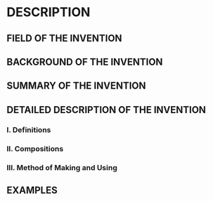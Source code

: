 # DESCRIPTION

## FIELD OF THE INVENTION

## BACKGROUND OF THE INVENTION

## SUMMARY OF THE INVENTION

## DETAILED DESCRIPTION OF THE INVENTION

### I. Definitions

### II. Compositions

### III. Method of Making and Using

## EXAMPLES

